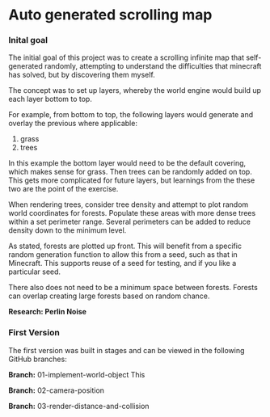 
# Auto generated scrolling map


### Inital goal 
The initial goal of this project was to create a scrolling infinite map that self-generated randomly, attempting to understand the difficulties that minecraft has solved, but by discovering them myself.

The concept was to set up layers, whereby the world engine would build up each layer bottom to top.

For example, from bottom to top, the following layers would generate and overlay the previous where applicable:
1. grass
1. trees

In this example the bottom layer would need to be the default covering, which makes sense for grass. Then trees can be randomly added on top. This gets more complicated for future layers, but learnings from the these two are the point of the exercise.

When rendering trees, consider tree density and attempt to plot random world coordinates for forests. Populate these areas with more dense trees within a set perimeter range. Several perimeters can be added to reduce density down to the minimum level.

As stated, forests are plotted up front. This will benefit from a specific random generation function to allow this from a seed, such as that in Minecraft. This supports reuse of a seed for testing, and if you like a particular seed.

There also does not need to be a minimum space between forests. Forests can overlap creating large forests based on random chance.

**Research: Perlin Noise**

### First Version

The first version was built in stages and can be viewed in the following GitHub branches:

**Branch:** 01-implement-world-object
This 


**Branch:** 02-camera-position


**Branch:** 03-render-distance-and-collision



